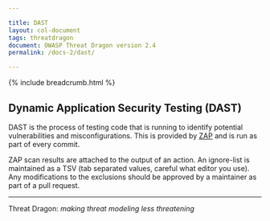 ```yaml
---

title: DAST
layout: col-document
tags: threatdragon
document: OWASP Threat Dragon version 2.4
permalink: /docs-2/dast/

---
```


{% include breadcrumb.html %}

## Dynamic Application Security Testing (DAST)

DAST is the process of testing code that is running to identify potential vulnerabilities and misconfigurations.
This is provided by [ZAP](https://www.zaproxy.org/docs/docker/about/) and is run as part of every commit.

ZAP scan results are attached to the output of an action.
An ignore-list is maintained as a TSV (tab separated values, careful what editor you use).
Any modifications to the exclusions should be approved by a maintainer as part of a pull request.

----

Threat Dragon: _making threat modeling less threatening_
